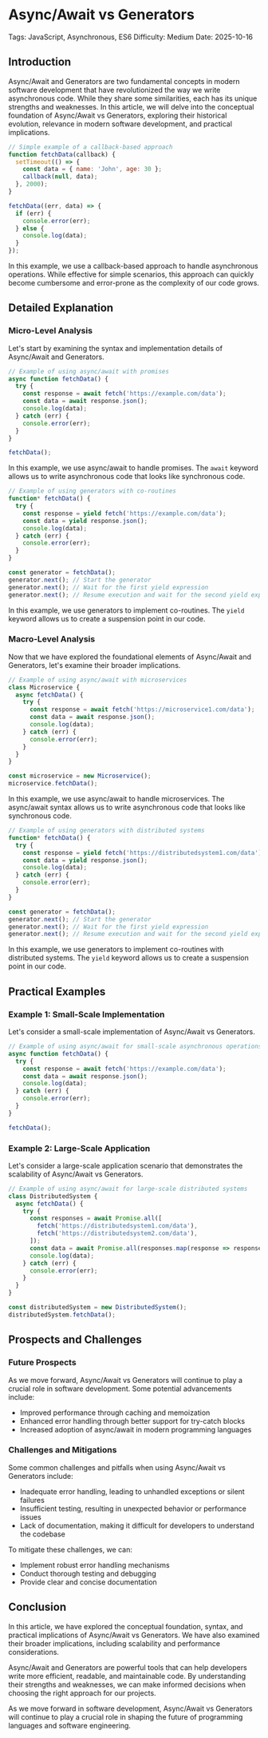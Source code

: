 # Async/Await vs Generators
Tags: JavaScript, Asynchronous, ES6
Difficulty: Medium
Date: 2025-10-16

## Introduction

Async/Await and Generators are two fundamental concepts in modern software development that have revolutionized the way we write asynchronous code. While they share some similarities, each has its unique strengths and weaknesses. In this article, we will delve into the conceptual foundation of Async/Await vs Generators, exploring their historical evolution, relevance in modern software development, and practical implications.

```javascript
// Simple example of a callback-based approach
function fetchData(callback) {
  setTimeout(() => {
    const data = { name: 'John', age: 30 };
    callback(null, data);
  }, 2000);
}

fetchData((err, data) => {
  if (err) {
    console.error(err);
  } else {
    console.log(data);
  }
});
```

In this example, we use a callback-based approach to handle asynchronous operations. While effective for simple scenarios, this approach can quickly become cumbersome and error-prone as the complexity of our code grows.

## Detailed Explanation

### Micro-Level Analysis

Let's start by examining the syntax and implementation details of Async/Await and Generators.

```javascript
// Example of using async/await with promises
async function fetchData() {
  try {
    const response = await fetch('https://example.com/data');
    const data = await response.json();
    console.log(data);
  } catch (err) {
    console.error(err);
  }
}

fetchData();
```

In this example, we use async/await to handle promises. The `await` keyword allows us to write asynchronous code that looks like synchronous code.

```javascript
// Example of using generators with co-routines
function* fetchData() {
  try {
    const response = yield fetch('https://example.com/data');
    const data = yield response.json();
    console.log(data);
  } catch (err) {
    console.error(err);
  }
}

const generator = fetchData();
generator.next(); // Start the generator
generator.next(); // Wait for the first yield expression
generator.next(); // Resume execution and wait for the second yield expression
```

In this example, we use generators to implement co-routines. The `yield` keyword allows us to create a suspension point in our code.

### Macro-Level Analysis

Now that we have explored the foundational elements of Async/Await and Generators, let's examine their broader implications.

```javascript
// Example of using async/await with microservices
class Microservice {
  async fetchData() {
    try {
      const response = await fetch('https://microservice1.com/data');
      const data = await response.json();
      console.log(data);
    } catch (err) {
      console.error(err);
    }
  }
}

const microservice = new Microservice();
microservice.fetchData();
```

In this example, we use async/await to handle microservices. The async/await syntax allows us to write asynchronous code that looks like synchronous code.

```javascript
// Example of using generators with distributed systems
function* fetchData() {
  try {
    const response = yield fetch('https://distributedsystem1.com/data');
    const data = yield response.json();
    console.log(data);
  } catch (err) {
    console.error(err);
  }
}

const generator = fetchData();
generator.next(); // Start the generator
generator.next(); // Wait for the first yield expression
generator.next(); // Resume execution and wait for the second yield expression
```

In this example, we use generators to implement co-routines with distributed systems. The `yield` keyword allows us to create a suspension point in our code.

## Practical Examples

### Example 1: Small-Scale Implementation

Let's consider a small-scale implementation of Async/Await vs Generators.
```javascript
// Example of using async/await for small-scale asynchronous operations
async function fetchData() {
  try {
    const response = await fetch('https://example.com/data');
    const data = await response.json();
    console.log(data);
  } catch (err) {
    console.error(err);
  }
}

fetchData();
```

### Example 2: Large-Scale Application

Let's consider a large-scale application scenario that demonstrates the scalability of Async/Await vs Generators.
```javascript
// Example of using async/await for large-scale distributed systems
class DistributedSystem {
  async fetchData() {
    try {
      const responses = await Promise.all([
        fetch('https://distributedsystem1.com/data'),
        fetch('https://distributedsystem2.com/data'),
      ]);
      const data = await Promise.all(responses.map(response => response.json()));
      console.log(data);
    } catch (err) {
      console.error(err);
    }
  }
}

const distributedSystem = new DistributedSystem();
distributedSystem.fetchData();
```

## Prospects and Challenges

### Future Prospects

As we move forward, Async/Await vs Generators will continue to play a crucial role in software development. Some potential advancements include:

* Improved performance through caching and memoization
* Enhanced error handling through better support for try-catch blocks
* Increased adoption of async/await in modern programming languages

### Challenges and Mitigations

Some common challenges and pitfalls when using Async/Await vs Generators include:

* Inadequate error handling, leading to unhandled exceptions or silent failures
* Insufficient testing, resulting in unexpected behavior or performance issues
* Lack of documentation, making it difficult for developers to understand the codebase

To mitigate these challenges, we can:

* Implement robust error handling mechanisms
* Conduct thorough testing and debugging
* Provide clear and concise documentation

## Conclusion

In this article, we have explored the conceptual foundation, syntax, and practical implications of Async/Await vs Generators. We have also examined their broader implications, including scalability and performance considerations.

Async/Await and Generators are powerful tools that can help developers write more efficient, readable, and maintainable code. By understanding their strengths and weaknesses, we can make informed decisions when choosing the right approach for our projects.

As we move forward in software development, Async/Await vs Generators will continue to play a crucial role in shaping the future of programming languages and software engineering.
